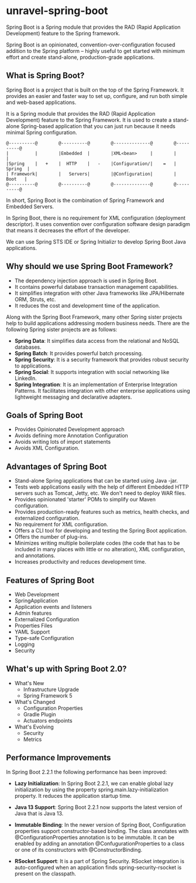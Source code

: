 # unravel-spring-boot

<!-- Exploring Basics of Spring Boot -->

Spring Boot is a Spring module that provides the RAD (Rapid Application Development) feature to the Spring framework.

Spring Boot is an opinionated, convention-over-configuration focused addition to the Spring platform – highly useful to get started with minimum effort and create stand-alone, production-grade applications.

## What is Spring Boot?

Spring Boot is a project that is built on the top of the Spring Framework. It provides an easier and faster way to set up, configure, and run both simple and web-based applications.

It is a Spring module that provides the RAD (Rapid Application Development) feature to the Spring Framework. It is used to create a stand-alone Spring-based application that you can just run because it needs minimal Spring configuration.

```
@----------@        @----------@        @--------------@        @----------@
|          |        |Embedded  |        |XML<bean>     |        |          |
|Spring    |   +    |  HTTP    |   -    |Configuration/|    =   |  Spring  |
| Framework|        |   Servers|        |@Configuration|        |   Boot   |
@----------@        @----------@        @--------------@        @----------@        

```

In short, Spring Boot is the combination of Spring Framework and Embedded Servers.

In Spring Boot, there is no requirement for XML configuration (deployment descriptor). It uses convention over configuration software design paradigm that means it decreases the effort of the developer.

We can use Spring STS IDE or Spring Initializr to develop Spring Boot Java applications.


## Why should we use Spring Boot Framework?

- The dependency injection approach is used in Spring Boot.
- It contains powerful database transaction management capabilities.
- It simplifies integration with other Java frameworks like JPA/Hibernate ORM, Struts, etc.
- It reduces the cost and development time of the application.

Along with the Spring Boot Framework, many other Spring sister projects help to build applications addressing modern business needs. There are the following Spring sister projects are as follows:

- **Spring Data**: It simplifies data access from the relational and NoSQL databases.
- **Spring Batch**: It provides powerful batch processing.
- **Spring Security**: It is a security framework that provides robust security to applications.
- **Spring Social**: It supports integration with social networking like LinkedIn.
- **Spring Integration**: It is an implementation of Enterprise Integration Patterns. It facilitates integration with other enterprise applications using lightweight messaging and declarative adapters.


## Goals of Spring Boot

- Provides Opinionated Development approach
- Avoids defining more Annotation Configuration
- Avoids writing lots of import statements
- Avoids XML Configuration.

## Advantages of Spring Boot

- Stand-alone Spring applications that can be started using Java -jar.
- Tests web applications easily with the help of different Embedded HTTP servers such as Tomcat, Jetty, etc. We don't need to deploy WAR files.
- Provides opinionated 'starter' POMs to simplify our Maven configuration.
- Provides production-ready features such as metrics, health checks, and externalized configuration.
- No requirement for XML configuration.
- Offers a CLI tool for developing and testing the Spring Boot application.
- Offers the number of plug-ins.
- Minimizes writing multiple boilerplate codes (the code that has to be included in many places with little or no alteration), XML configuration, and annotations.
- Increases productivity and reduces development time.


## Features of Spring Boot

- Web Development
- SpringApplication
- Application events and listeners
- Admin features
- Externalized Configuration
- Properties Files
- YAML Support
- Type-safe Configuration
- Logging
- Security

## What's up with Spring Boot 2.0?

- What's New
  - Infrastructure Upgrade
  - Spring Framework 5
- What's Changed
  - Configuration Properties
  - Gradle Plugin
  - Actuators endpoints
- What's Evolving
  - Security
  - Metrics

## Performance Improvements

In Spring Boot 2.2.1 the following performance has been improved:

- **Lazy Initialization**: In Spring Boot 2.2.1, we can enable global lazy initialization by using the property spring.main.lazy-initialization property. It reduces the application startup time.

- **Java 13 Support**: Spring Boot 2.2.1 now supports the latest version of Java that is Java 13.

- **Immutable Binding**: In the newer version of Spring Boot, Configuration properties support constructor-based binding. The class annotates with @ConfigurationProperties annotation is to be immutable. It can be enabled by adding an annotation @ConfugurationProperties to a class or one of its constructors with @ConstructorBinding. 

- **RSocket Support**: It is a part of Spring Security. RSocket integration is auto-configured when an application finds spring-security-rsocket is present on the classpath.